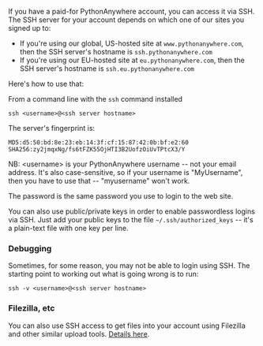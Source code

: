 
<!--
.. title: SSH Access
.. slug: SSHAccess
.. date: 2015-05-13 14:35:28 UTC+01:00
.. tags:
.. category:
.. link:
.. description:
.. type: text
-->



If you have a paid-for PythonAnywhere account, you can access it via SSH.
The SSH server for your account depends on which one of our sites you signed up
to:

* If you're using our global, US-hosted site at `www.pythonanywhere.com`, then the
  SSH server's hostname is `ssh.pythonanywhere.com`
* If you're using our EU-hosted site at `eu.pythonanywhere.com`, then the
  SSH server's hostname is `ssh.eu.pythonanywhere.com`

Here's how to use that:

From a command line with the `ssh` command installed

    ssh <username>@<ssh server hostname>

The server's fingerprint is:

    MD5:d5:50:bd:8e:23:eb:14:3f:cf:15:87:42:0b:bf:e2:60
    SHA256:zy2jmqxNg/fs6tFZK55OjHTI3B2UofzOiUvTPtcX3/Y

NB: &lt;username&gt; is your PythonAnywhere username -- not your email address.
It's also case-sensitive, so if your username is "MyUsername", then you have to
use that -- "myusername" won't work.

The password is the same password you use to login to the web site.

You can also use public/private keys in order to enable passwordless logins via SSH.
Just add your public keys to the file `~/.ssh/authorized_keys` -- it's a plain-text
file with one key per line.


### Debugging

Sometimes, for some reason, you may not be able to login using SSH. The
starting point to working out what is going wrong is to run:

    ssh -v <username>@<ssh server hostname>


### Filezilla, etc

You can also use SSH access to get files into your account using Filezilla and
other similar upload tools. [Details here](/pages/UploadingAndDownloadingFiles).
